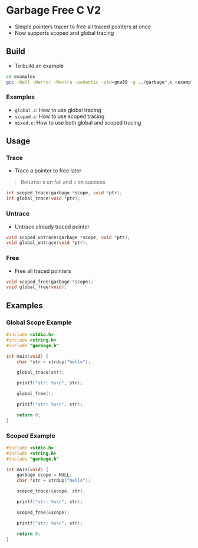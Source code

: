 # Garbage Free C V2

- Simple pointers tracer to free all traced pointers at once
- Now supports scoped and global tracing

## Build

- To build an example

```bash
cd examples
gcc -Wall -Werror -Wextra -pedantic -std=gnu89 -g ../garbage*.c <example file>
```

### Examples

- `global.c`: How to use global tracing
- `scoped.c`: How to use scoped tracing
- `mixed.c`: How to use both global and scoped tracing
## Usage

### Trace

- Trace a pointer to free later

> Returns: `0` on fail and `1` on success

```c
int scoped_trace(garbage *scope, void *ptr);
int global_trace(void *ptr);
```

### Untrace

- Untrace already traced pointer

```c
void scoped_untrace(garbage *scope, void *ptr);
void global_untrace(void *ptr);
```





### Free

- Free all traced pointers

```c
void scoped_free(garbage *scope);
void global_free(void);
```

## Examples

### Global Scope Example

```c
#include <stdio.h>
#include <string.h>
#include "garbage.h"

int main(void) {
    char *str = strdup("hello");

    global_trace(str);

    printf("str: %s\n", str);

    global_free();

    printf("str: %s\n", str);

    return 0;
}
```

### Scoped Example

```c
#include <stdio.h>
#include <string.h>
#include "garbage.h"

int main(void) {
    garbage scope = NULL;
    char *str = strdup("hello");

    scoped_trace(&scope, str);

    printf("str: %s\n", str);

    scoped_free(&scope);

    printf("str: %s\n", str);

    return 0;
}
```
